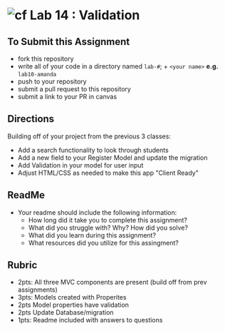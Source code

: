 ![cf](http://i.imgur.com/7v5ASc8.png) Lab 14 : Validation
=====================================

## To Submit this Assignment
- fork this repository
- write all of your code in a directory named `lab-#`; + `<your name>` **e.g.** `lab10-amanda`
- push to your repository
- submit a pull request to this repository
- submit a link to your PR in canvas

## Directions
Building off of your project from the previous 3 classes:
- Add a search functionality to look through students
- Add a new field to your Register Model and update the migration
- Add Validation in your model for user input
- Adjust HTML/CSS as needed to make this app "Client Ready"

## ReadMe
- Your readme should include the following information:
	- How long did it take you to complete this assignment?
	- What did you struggle with? Why? How did you solve?
	- What did you learn during this assignment?
    - What resources did you utilize for this assingment?

## Rubric
- 2pts: All three MVC components are present (build off from prev assignments)
- 3pts: Models created with Properites
- 2pts Model properties have validation
- 2pts Update Database/migration
- 1pts: Readme included with answers to questions
